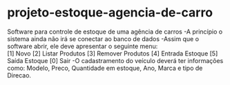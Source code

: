 # projeto-estoque-agencia-de-carro
Software para controle de estoque de uma agência de carros 
-A princípio o sistema ainda não irá se conectar ao banco de dados
-Assim que o software abrir, ele deve apresentar o seguinte menu:  
[1] Novo [2] Listar Produtos [3] Remover Produtos [4] Entrada Estoque  [5] Saída Estoque  [0] Sair 
-O cadastramento do veículo deverá ter informações como: Modelo, Preco, Quantidade em estoque, Ano, Marca e tipo de Direcao.
